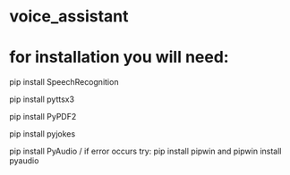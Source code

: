 # voice_assistant

# for installation you will need:

pip install SpeechRecognition

pip install pyttsx3

pip install PyPDF2

pip install pyjokes

pip install PyAudio / if error occurs try: pip install pipwin and pipwin install pyaudio
